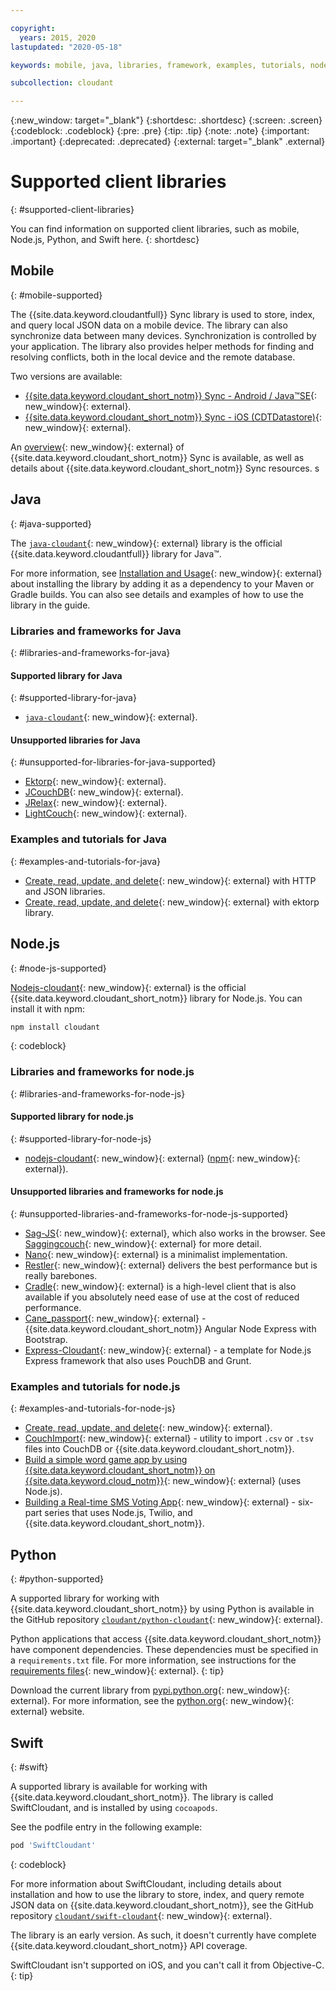 ```yaml
---

copyright:
  years: 2015, 2020
lastupdated: "2020-05-18"

keywords: mobile, java, libraries, framework, examples, tutorials, node.js, python, swift

subcollection: cloudant

---
```


{:new_window: target="_blank"}
{:shortdesc: .shortdesc}
{:screen: .screen}
{:codeblock: .codeblock}
{:pre: .pre}
{:tip: .tip}
{:note: .note}
{:important: .important}
{:deprecated: .deprecated}
{:external: target="_blank" .external}

<!-- Acrolinx: 2020-03-17 -->

# Supported client libraries
{: #supported-client-libraries}

You can find information on supported client libraries, such as mobile, Node.js, Python, and Swift here. 
{: shortdesc}

## Mobile
{: #mobile-supported}

The {{site.data.keyword.cloudantfull}} Sync library is used to store,
index,
and query local JSON data on a mobile device.
The library can also synchronize data between many devices.
Synchronization is controlled by your application.
The library also provides helper methods for finding and resolving conflicts,
both in the local device and the remote database.

Two versions are available:

- [{{site.data.keyword.cloudant_short_notm}} Sync - Android / Java&trade;SE](https://github.com/cloudant/sync-android){: new_window}{: external}.
- [{{site.data.keyword.cloudant_short_notm}} Sync - iOS (CDTDatastore)](https://github.com/cloudant/CDTDatastore){: new_window}{: external}.

An [overview](https://www.ibm.com/cloud/learn/offline-first){: new_window}{: external} of {{site.data.keyword.cloudant_short_notm}} Sync is available, as well as details about {{site.data.keyword.cloudant_short_notm}} Sync resources.
s
## Java
{: #java-supported}

The [`java-cloudant`](https://github.com/cloudant/java-cloudant){: new_window}{: external} library is the official {{site.data.keyword.cloudantfull}} library for Java&trade;.

For more information, see 
[Installation and Usage](https://github.com/cloudant/java-cloudant#installation-and-usage){: new_window}{: external} about installing the library by adding it as a dependency to your Maven or Gradle builds. You can also see details and examples of how to use the library in the guide.  

### Libraries and frameworks for Java
{: #libraries-and-frameworks-for-java}

#### Supported library for Java
{: #supported-library-for-java}

- [`java-cloudant`](https://github.com/cloudant/java-cloudant){: new_window}{: external}.

#### Unsupported libraries for Java
{: #unsupported-for-libraries-for-java-supported}

- [Ektorp](https://helun.github.io/Ektorp/reference_documentation.html){: new_window}{: external}.
- [JCouchDB](http://code.google.com/p/jcouchdb/){: new_window}{: external}.
- [JRelax](https://github.com/isterin/jrelax){: new_window}{: external}.
- [LightCouch](http://www.lightcouch.org/){: new_window}{: external}.

### Examples and tutorials for Java
{: #examples-and-tutorials-for-java}

- [Create, read, update, and delete](https://github.com/cloudant/haengematte/tree/master/java){: new_window}{: external} with HTTP and JSON libraries.
- [Create, read, update, and delete](https://github.com/cloudant/haengematte/tree/master/java/CrudWithEktorp){: new_window}{: external} with ektorp library.

## Node.js
{: #node-js-supported}

[Nodejs-cloudant](https://github.com/cloudant/nodejs-cloudant){: new_window}{: external}
is the official {{site.data.keyword.cloudant_short_notm}} library for Node.js.
You can install it with npm:

```sh
npm install cloudant
```
{: codeblock}

### Libraries and frameworks for node.js
{: #libraries-and-frameworks-for-node-js}

#### Supported library for node.js
{: #supported-library-for-node-js}

- [nodejs-cloudant](https://github.com/cloudant/nodejs-cloudant){: new_window}{: external} ([npm](https://www.npmjs.com/package/@cloudant/cloudant){: new_window}{: external}).

#### Unsupported libraries and frameworks for node.js
{: #unsupported-libraries-and-frameworks-for-node-js-supported}

- [Sag-JS](https://github.com/sbisbee/sag-js){: new_window}{: external}, which also works in the browser.
  See [Saggingcouch](https://github.com/sbisbee/saggingcouch.com){: new_window}{: external} for more detail.
- [Nano](https://github.com/dscape/nano){: new_window}{: external} is a minimalist implementation.
- [Restler](https://github.com/danwrong/restler){: new_window}{: external} delivers the best performance but is really barebones.
- [Cradle](https://github.com/flatiron/cradle){: new_window}{: external} is a high-level client that is also available if you absolutely need ease of use at the cost of reduced performance.
- [Cane_passport](https://github.com/ddemichele/cane_passport){: new_window}{: external} - {{site.data.keyword.cloudant_short_notm}} Angular Node Express with Bootstrap.
- [Express-Cloudant](https://github.com/cloudant-labs/express-cloudant){: new_window}{: external} - a template for Node.js Express framework that also uses PouchDB and Grunt.

### Examples and tutorials for node.js
{: #examples-and-tutorials-for-node-js}

- [Create, read, update, and delete](https://github.com/cloudant/haengematte/tree/master/nodejs){: new_window}{: external}.
- [CouchImport](https://github.com/glynnbird/couchimport){: new_window}{: external} - utility to import `.csv` or `.tsv` files into CouchDB or {{site.data.keyword.cloudant_short_notm}}.
- [Build a simple word game app by using {{site.data.keyword.cloudant_short_notm}} on {{site.data.keyword.cloud_notm}}](http://www.ibm.com/developerworks/cloud/library/cl-guesstheword-app/index.html?ca=drs-){: new_window}{: external} (uses Node.js).
- [Building a Real-time SMS Voting App](https://www.twilio.com/blog/2012/09/building-a-real-time-sms-voting-app-part-1-node-js-couchdb.html){: new_window}{: external} - six-part series that uses Node.js, Twilio, and {{site.data.keyword.cloudant_short_notm}}.


## Python
{: #python-supported}

A supported library for working with {{site.data.keyword.cloudant_short_notm}} by using Python is
available in the GitHub repository [`cloudant/python-cloudant`](https://github.com/cloudant/python-cloudant){: new_window}{: external}.

Python applications that access {{site.data.keyword.cloudant_short_notm}} have component dependencies. These dependencies must be specified in a `requirements.txt` file. For more information, see instructions for the [requirements files](https://github.com/cloudant/python-cloudant/blob/master/requirements.txt){: new_window}{: external}.
{: tip}

Download the current library from [pypi.python.org](https://pypi.python.org/pypi/cloudant/){: new_window}{: external}.
For more information, see the [python.org](https://www.python.org/about/){: new_window}{: external} website. 

## Swift
{: #swift}

A supported library is available for working with {{site.data.keyword.cloudant_short_notm}}.
The library is called SwiftCloudant,
and is installed by using `cocoapods`.

See the podfile entry in the following example:

```sh
pod 'SwiftCloudant'
```
{: codeblock}

For more information about SwiftCloudant,
including details about installation and how to use the library to store,
index,
and query remote JSON data on {{site.data.keyword.cloudant_short_notm}},
see the GitHub repository [`cloudant/swift-cloudant`](https://github.com/cloudant/swift-cloudant){: new_window}{: external}.

The library is an early version. As such, it doesn't currently have complete {{site.data.keyword.cloudant_short_notm}} API coverage. 

SwiftCloudant isn't supported on iOS, and you can't call it from Objective-C.
{: tip}
